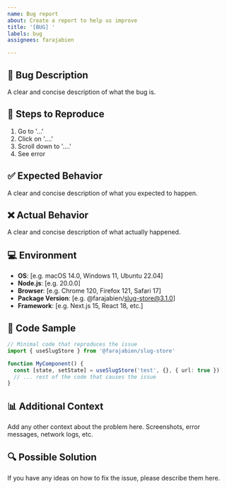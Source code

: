```yaml
---
name: Bug report
about: Create a report to help us improve
title: '[BUG] '
labels: bug
assignees: farajabien

---
```


## 🐛 Bug Description
A clear and concise description of what the bug is.

## 🔄 Steps to Reproduce
1. Go to '...'
2. Click on '....'
3. Scroll down to '....'
4. See error

## ✅ Expected Behavior
A clear and concise description of what you expected to happen.

## ❌ Actual Behavior
A clear and concise description of what actually happened.

## 💻 Environment
- **OS**: [e.g. macOS 14.0, Windows 11, Ubuntu 22.04]
- **Node.js**: [e.g. 20.0.0]
- **Browser**: [e.g. Chrome 120, Firefox 121, Safari 17]
- **Package Version**: [e.g. @farajabien/slug-store@3.1.0]
- **Framework**: [e.g. Next.js 15, React 18, etc.]

## 📝 Code Sample
```typescript
// Minimal code that reproduces the issue
import { useSlugStore } from '@farajabien/slug-store'

function MyComponent() {
  const [state, setState] = useSlugStore('test', {}, { url: true })
  // ... rest of the code that causes the issue
}
```

## 📊 Additional Context
Add any other context about the problem here. Screenshots, error messages, network logs, etc.

## 🔍 Possible Solution
If you have any ideas on how to fix the issue, please describe them here. 